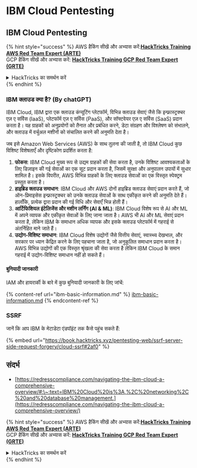 # IBM Cloud Pentesting

## IBM Cloud Pentesting

{% hint style="success" %}
AWS हैकिंग सीखें और अभ्यास करें:<img src="../../.gitbook/assets/image (1) (1) (1) (1).png" alt="" data-size="line">[**HackTricks Training AWS Red Team Expert (ARTE)**](https://training.hacktricks.xyz/courses/arte)<img src="../../.gitbook/assets/image (1) (1) (1) (1).png" alt="" data-size="line">\
GCP हैकिंग सीखें और अभ्यास करें: <img src="../../.gitbook/assets/image (2) (1).png" alt="" data-size="line">[**HackTricks Training GCP Red Team Expert (GRTE)**<img src="../../.gitbook/assets/image (2) (1).png" alt="" data-size="line">](https://training.hacktricks.xyz/courses/grte)

<details>

<summary>HackTricks का समर्थन करें</summary>

* [**सदस्यता योजनाओं**](https://github.com/sponsors/carlospolop) की जांच करें!
* **💬 [**Discord समूह**](https://discord.gg/hRep4RUj7f) या [**telegram समूह**](https://t.me/peass) में शामिल हों या **Twitter** 🐦 पर हमें **फॉलो करें** [**@hacktricks\_live**](https://twitter.com/hacktricks_live)**.**
* **हैकिंग ट्रिक्स साझा करें और** [**HackTricks**](https://github.com/carlospolop/hacktricks) और [**HackTricks Cloud**](https://github.com/carlospolop/hacktricks-cloud) github repos में PRs सबमिट करें।

</details>
{% endhint %}

### IBM क्लाउड क्या है? (By chatGPT)

IBM Cloud, IBM द्वारा एक क्लाउड कंप्यूटिंग प्लेटफॉर्म, विभिन्न क्लाउड सेवाएं जैसे कि इन्फ्रास्ट्रक्चर एज़ ए सर्विस (IaaS), प्लेटफॉर्म एज़ ए सर्विस (PaaS), और सॉफ्टवेयर एज़ ए सर्विस (SaaS) प्रदान करता है। यह ग्राहकों को अनुप्रयोगों को तैनात और प्रबंधित करने, डेटा संग्रहण और विश्लेषण को संभालने, और क्लाउड में वर्चुअल मशीनों को संचालित करने की अनुमति देता है।

जब इसे Amazon Web Services (AWS) के साथ तुलना की जाती है, तो IBM Cloud कुछ विशिष्ट विशेषताएँ और दृष्टिकोण प्रदर्शित करता है:

1. **फोकस**: IBM Cloud मुख्य रूप से उद्यम ग्राहकों की सेवा करता है, उनके विशिष्ट आवश्यकताओं के लिए डिज़ाइन की गई सेवाओं का एक सूट प्रदान करता है, जिसमें सुरक्षा और अनुपालन उपायों में सुधार शामिल है। इसके विपरीत, AWS विभिन्न ग्राहकों के लिए क्लाउड सेवाओं का एक विस्तृत स्पेक्ट्रम प्रस्तुत करता है।
2. **हाइब्रिड क्लाउड समाधान**: IBM Cloud और AWS दोनों हाइब्रिड क्लाउड सेवाएं प्रदान करते हैं, जो ऑन-प्रिमाइसेस इन्फ्रास्ट्रक्चर को उनके क्लाउड सेवाओं के साथ एकीकृत करने की अनुमति देते हैं। हालाँकि, प्रत्येक द्वारा प्रदान की गई विधि और सेवाएँ भिन्न होती हैं।
3. **आर्टिफिशियल इंटेलिजेंस और मशीन लर्निंग (AI & ML)**: IBM Cloud विशेष रूप से AI और ML में अपने व्यापक और एकीकृत सेवाओं के लिए जाना जाता है। AWS भी AI और ML सेवाएं प्रदान करता है, लेकिन IBM के समाधान अधिक व्यापक और इसके क्लाउड प्लेटफॉर्म में गहराई से अंतर्निहित माने जाते हैं।
4. **उद्योग-विशिष्ट समाधान**: IBM Cloud विशेष उद्योगों जैसे वित्तीय सेवाएं, स्वास्थ्य देखभाल, और सरकार पर ध्यान केंद्रित करने के लिए पहचाना जाता है, जो अनुकूलित समाधान प्रदान करता है। AWS विभिन्न उद्योगों की एक विस्तृत श्रृंखला की सेवा करता है लेकिन IBM Cloud के समान गहराई में उद्योग-विशिष्ट समाधान नहीं हो सकते हैं।

#### बुनियादी जानकारी

IAM और हायरार्की के बारे में कुछ बुनियादी जानकारी के लिए जांचें:

{% content-ref url="ibm-basic-information.md" %}
[ibm-basic-information.md](ibm-basic-information.md)
{% endcontent-ref %}

### SSRF

जानें कि आप IBM के मेटाडेटा एंडपॉइंट तक कैसे पहुंच सकते हैं:

{% embed url="https://book.hacktricks.xyz/pentesting-web/ssrf-server-side-request-forgery/cloud-ssrf#2af0" %}

## संदर्भ

* [https://redresscompliance.com/navigating-the-ibm-cloud-a-comprehensive-overview/#:\~:text=IBM%20Cloud%20is%3A,%2C%20networking%2C%20and%20database%20management.](https://redresscompliance.com/navigating-the-ibm-cloud-a-comprehensive-overview/)

{% hint style="success" %}
AWS हैकिंग सीखें और अभ्यास करें:<img src="../../.gitbook/assets/image (1) (1) (1) (1).png" alt="" data-size="line">[**HackTricks Training AWS Red Team Expert (ARTE)**](https://training.hacktricks.xyz/courses/arte)<img src="../../.gitbook/assets/image (1) (1) (1) (1).png" alt="" data-size="line">\
GCP हैकिंग सीखें और अभ्यास करें: <img src="../../.gitbook/assets/image (2) (1).png" alt="" data-size="line">[**HackTricks Training GCP Red Team Expert (GRTE)**<img src="../../.gitbook/assets/image (2) (1).png" alt="" data-size="line">](https://training.hacktricks.xyz/courses/grte)

<details>

<summary>HackTricks का समर्थन करें</summary>

* [**सदस्यता योजनाओं**](https://github.com/sponsors/carlospolop) की जांच करें!
* **💬 [**Discord समूह**](https://discord.gg/hRep4RUj7f) या [**telegram समूह**](https://t.me/peass) में शामिल हों या **Twitter** 🐦 पर हमें **फॉलो करें** [**@hacktricks\_live**](https://twitter.com/hacktricks_live)**.**
* **हैकिंग ट्रिक्स साझा करें और** [**HackTricks**](https://github.com/carlospolop/hacktricks) और [**HackTricks Cloud**](https://github.com/carlospolop/hacktricks-cloud) github repos में PRs सबमिट करें।

</details>
{% endhint %}

